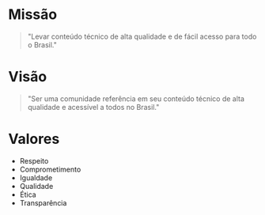 # Missão
 > "Levar conteúdo técnico de alta qualidade e de fácil acesso para todo o Brasil."

# Visão
> "Ser uma comunidade referência em seu conteúdo técnico de alta qualidade e acessível a todos no Brasil."

# Valores
- Respeito
- Comprometimento
- Igualdade
- Qualidade
- Ética
- Transparência
